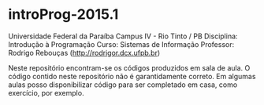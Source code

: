 # introProg-2015.1

Universidade Federal da Paraíba
Campus IV - Rio Tinto / PB
Disciplina: Introdução à Programação
Curso: Sistemas de Informação
Professor: Rodrigo Rebouças (http://rodrigor.dcx.ufpb.br)

Neste repositório encontram-se os códigos produzidos em sala de aula.
O código contido neste repositório não é garantidamente correto. Em algumas aulas posso disponibilizar código para ser completado
em casa, como exercício, por exemplo.
